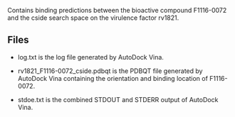 Contains binding predictions between the bioactive compound F1116-0072 and the cside search space on the virulence factor rv1821.

## Files

- log.txt is the log file generated by AutoDock Vina.

- rv1821_F1116-0072_cside.pdbqt is the PDBQT file generated by AutoDock Vina containing the orientation and binding location of F1116-0072.

- stdoe.txt is the combined STDOUT and STDERR output of AutoDock Vina.

